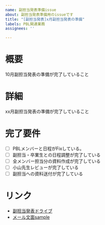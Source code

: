 ```yaml
---
name: 副担当発表準備issue
about: 副担当発表準備用のissueです
title: "[副担当発表]x月副担当発表の準備"
labels: PBL関連業務
assignees: ''

---
```


<!--

- 「Assignees」に担当者を割り振ること
- 「label」は最低1つ設定すること
- 「tech-flow」プロジェクトに紐づけること
- 「Status」には「backlog」を指定すること
- 「Iteration」には「iteration」を指定すること

-->

# 概要
10月副担当発表の準備が完了していること

# 詳細
xx月副担当発表の準備が完了していること

# 完了要件
- [ ] PBLメンバーと日程がFixしている。
- [ ] 副担当・卒業生との日程調整が完了している
- [ ] 全メンバー担当分の資料作成が完了している
- [ ] 小山先生レビューが完了している
- [ ] 副担当への資料送付が完了している

# リンク
- [副担当発表ドライブ](https://drive.google.com/drive/u/1/folders/1j0fOPRd8N8ul6WV35-79fqzVQ-hraCuw)
- [メール文面sample](https://docs.google.com/document/d/1hrDBQmWgyakkKpS67j5lMaPvQMVAaS7iorQR3gpFCFA/edit?tab=t.0)
